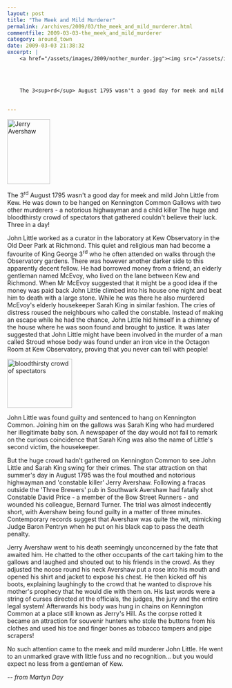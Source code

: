 ```yaml
---
layout: post
title: "The Meek and Mild Murderer"
permalink: /archives/2009/03/the_meek_and_mild_murderer.html
commentfile: 2009-03-03-the_meek_and_mild_murderer
category: around_town
date: 2009-03-03 21:38:32
excerpt: |
    <a href="/assets/images/2009/nother_murder.jpg"><img src="/assets/images/2009/nother_murder-thumb.jpg" width="150" height="113" alt="bloodthirsty crowd of spectators"  class="photo right" /></a>
    
    
    
    
    The 3<sup>rd</sup> August 1795 wasn't a good day for meek and mild John Little from Kew. He was down to be hanged on Kennington Common Gallows with two other murderers - a notorious highwayman and a child killer The huge and bloodthirsty crowd of spectators that gathered couldn't believe their luck. Three in a day!
    

---
```


<a href="/assets/images/2009/avershaw.jpg"><img src="/assets/images/2009/avershaw-thumb.jpg" width="99" height="150" alt="Jerry Avershaw" class="photo right" /></a>

The 3<sup>rd</sup> August 1795 wasn't a good day for meek and mild John Little from Kew. He was down to be hanged on Kennington Common Gallows with two other murderers - a notorious highwayman and a child killer The huge and bloodthirsty crowd of spectators that gathered couldn't believe their luck. Three in a day!

John Little worked as a curator in the laboratory at Kew Observatory in the Old Deer Park at Richmond. This quiet and religious man had become a favourite of King George 3<sup>rd</sup> who he often attended on walks through the Observatory gardens. There was however another darker side to this apparently decent fellow. He had borrowed money from a friend, an elderly gentleman named McEvoy, who lived on the lane between Kew and Richmond. When Mr McEvoy suggested that it might be a good idea if the money was paid back John Little climbed into his house one night and beat him to death with a large stone. While he was there he also murdered McEvoy's elderly housekeeper Sarah King in similar fashion. The cries of distress roused the neighbours who called the constable. Instead of making an escape while he had the chance, John Little hid himself in a chimney of the house where he was soon found and brought to justice. It was later suggested that John Little might have been involved in the murder of a man called Stroud whose body was found under an iron vice in the Octagon Room at Kew Observatory, proving that you never can tell with people!

<a href="/assets/images/2009/nother_murder.jpg"><img src="/assets/images/2009/nother_murder-thumb.jpg" width="150" height="113" alt="bloodthirsty crowd of spectators"  class="photo right" /></a>

John Little was found guilty and sentenced to hang on Kennington Common. Joining him on the gallows was Sarah King who had murdered her illegitimate baby son. A newspaper of the day would not fail to remark on the curious coincidence that Sarah King was also the name of Little's second victim, the housekeeper.

But the huge crowd hadn't gathered on Kennington Common to see John Little and Sarah King swing for their crimes. The star attraction on that summer's day in August 1795 was the foul mouthed and notorious highwayman and 'constable killer' Jerry Avershaw. Following a fracas outside the 'Three Brewers' pub in Southwark Avershaw had fatally shot Constable David Price - a member of the Bow Street Runners - and wounded his colleague, Bernard Turner. The trial was almost indecently short, with Avershaw being found guilty in a matter of three minutes. Contemporary records suggest that Avershaw was quite the wit, mimicking Judge Baron Pentryn when he put on his black cap to pass the death penalty.

Jerry Avershaw went to his death seemingly unconcerned by the fate that awaited him. He chatted to the other occupants of the cart taking him to the gallows and laughed and shouted out to his friends in the crowd. As they adjusted the noose round his neck Avershaw put a rose into his mouth and opened his shirt and jacket to expose his chest. He then kicked off his boots, explaining laughingly to the crowd that he wanted to disprove his mother's prophecy that he would die with them on. His last words were a string of curses directed at the officials, the judges, the jury and the entire legal system! Afterwards his body was hung in chains on Kennington Common at a place still known as Jerry's Hill. As the corpse rotted it became an attraction for souvenir hunters who stole the buttons from his clothes and used his toe and finger bones as tobacco tampers and pipe scrapers!

No such attention came to the meek and mild murderer John Little. He went to an unmarked grave with little fuss and no recognition... but you would expect no less from a gentleman of Kew.

<cite>-- from Martyn Day</cite>
